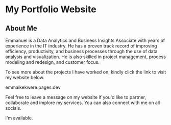 # My Portfolio Website

## About Me
Emmanuel is a Data Analytics and Business Insights Associate with years of experience in the IT industry. He has a proven track record of improving efficiency, productivity, and business processes through the use of data analysis and visualization. He is also skilled in project management, process modeling and redesign, and customer focus.

To see more about the projects I have worked on, kindly click the link to visit my website below. 

emmaikekwere.pages.dev

Feel free to leave a message on my website if you'd like to partner, collaborate and implore my services. You can also connect with me on all socials. 

I'm available. 

